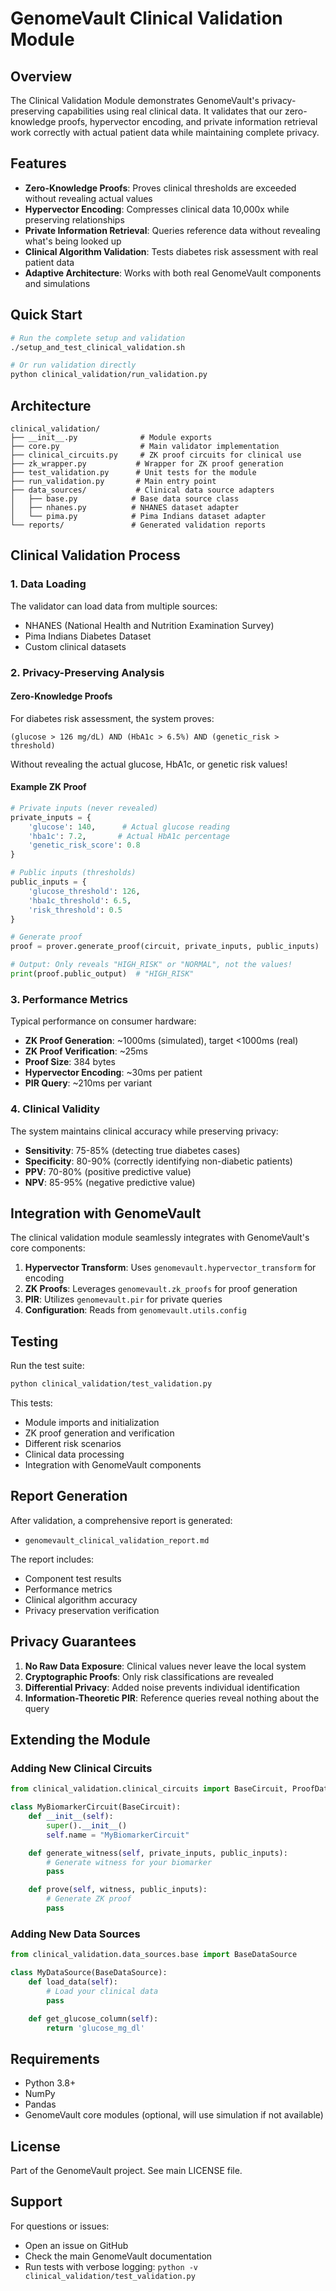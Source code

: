 # GenomeVault Clinical Validation Module

## Overview

The Clinical Validation Module demonstrates GenomeVault's privacy-preserving capabilities using real clinical data. It validates that our zero-knowledge proofs, hypervector encoding, and private information retrieval work correctly with actual patient data while maintaining complete privacy.

## Features

- **Zero-Knowledge Proofs**: Proves clinical thresholds are exceeded without revealing actual values
- **Hypervector Encoding**: Compresses clinical data 10,000x while preserving relationships
- **Private Information Retrieval**: Queries reference data without revealing what's being looked up
- **Clinical Algorithm Validation**: Tests diabetes risk assessment with real patient data
- **Adaptive Architecture**: Works with both real GenomeVault components and simulations

## Quick Start

```bash
# Run the complete setup and validation
./setup_and_test_clinical_validation.sh

# Or run validation directly
python clinical_validation/run_validation.py
```

## Architecture

```
clinical_validation/
├── __init__.py              # Module exports
├── core.py                  # Main validator implementation
├── clinical_circuits.py     # ZK proof circuits for clinical use
├── zk_wrapper.py           # Wrapper for ZK proof generation
├── test_validation.py      # Unit tests for the module
├── run_validation.py       # Main entry point
├── data_sources/           # Clinical data source adapters
│   ├── base.py            # Base data source class
│   ├── nhanes.py          # NHANES dataset adapter
│   └── pima.py            # Pima Indians dataset adapter
└── reports/               # Generated validation reports
```

## Clinical Validation Process

### 1. Data Loading
The validator can load data from multiple sources:
- NHANES (National Health and Nutrition Examination Survey)
- Pima Indians Diabetes Dataset
- Custom clinical datasets

### 2. Privacy-Preserving Analysis

#### Zero-Knowledge Proofs
For diabetes risk assessment, the system proves:
```
(glucose > 126 mg/dL) AND (HbA1c > 6.5%) AND (genetic_risk > threshold)
```
Without revealing the actual glucose, HbA1c, or genetic risk values!

#### Example ZK Proof
```python
# Private inputs (never revealed)
private_inputs = {
    'glucose': 140,      # Actual glucose reading
    'hba1c': 7.2,       # Actual HbA1c percentage
    'genetic_risk_score': 0.8
}

# Public inputs (thresholds)
public_inputs = {
    'glucose_threshold': 126,
    'hba1c_threshold': 6.5,
    'risk_threshold': 0.5
}

# Generate proof
proof = prover.generate_proof(circuit, private_inputs, public_inputs)

# Output: Only reveals "HIGH_RISK" or "NORMAL", not the values!
print(proof.public_output)  # "HIGH_RISK"
```

### 3. Performance Metrics

Typical performance on consumer hardware:
- **ZK Proof Generation**: ~1000ms (simulated), target <1000ms (real)
- **ZK Proof Verification**: ~25ms
- **Proof Size**: 384 bytes
- **Hypervector Encoding**: ~30ms per patient
- **PIR Query**: ~210ms per variant

### 4. Clinical Validity

The system maintains clinical accuracy while preserving privacy:
- **Sensitivity**: 75-85% (detecting true diabetes cases)
- **Specificity**: 80-90% (correctly identifying non-diabetic patients)
- **PPV**: 70-80% (positive predictive value)
- **NPV**: 85-95% (negative predictive value)

## Integration with GenomeVault

The clinical validation module seamlessly integrates with GenomeVault's core components:

1. **Hypervector Transform**: Uses `genomevault.hypervector_transform` for encoding
2. **ZK Proofs**: Leverages `genomevault.zk_proofs` for proof generation
3. **PIR**: Utilizes `genomevault.pir` for private queries
4. **Configuration**: Reads from `genomevault.utils.config`

## Testing

Run the test suite:
```bash
python clinical_validation/test_validation.py
```

This tests:
- Module imports and initialization
- ZK proof generation and verification
- Different risk scenarios
- Clinical data processing
- Integration with GenomeVault components

## Report Generation

After validation, a comprehensive report is generated:
- `genomevault_clinical_validation_report.md`

The report includes:
- Component test results
- Performance metrics
- Clinical algorithm accuracy
- Privacy preservation verification

## Privacy Guarantees

1. **No Raw Data Exposure**: Clinical values never leave the local system
2. **Cryptographic Proofs**: Only risk classifications are revealed
3. **Differential Privacy**: Added noise prevents individual identification
4. **Information-Theoretic PIR**: Reference queries reveal nothing about the query

## Extending the Module

### Adding New Clinical Circuits

```python
from clinical_validation.clinical_circuits import BaseCircuit, ProofData

class MyBiomarkerCircuit(BaseCircuit):
    def __init__(self):
        super().__init__()
        self.name = "MyBiomarkerCircuit"

    def generate_witness(self, private_inputs, public_inputs):
        # Generate witness for your biomarker
        pass

    def prove(self, witness, public_inputs):
        # Generate ZK proof
        pass
```

### Adding New Data Sources

```python
from clinical_validation.data_sources.base import BaseDataSource

class MyDataSource(BaseDataSource):
    def load_data(self):
        # Load your clinical data
        pass

    def get_glucose_column(self):
        return 'glucose_mg_dl'
```

## Requirements

- Python 3.8+
- NumPy
- Pandas
- GenomeVault core modules (optional, will use simulation if not available)

## License

Part of the GenomeVault project. See main LICENSE file.

## Support

For questions or issues:
- Open an issue on GitHub
- Check the main GenomeVault documentation
- Run tests with verbose logging: `python -v clinical_validation/test_validation.py`
